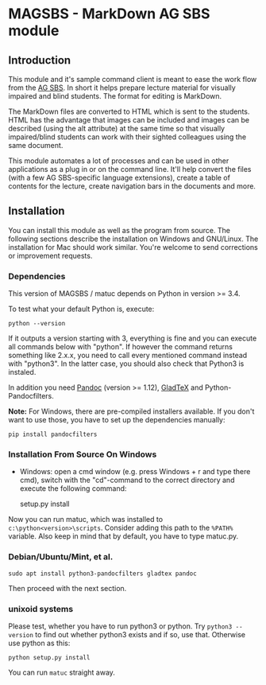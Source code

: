 <!-- vim: set ft=markdown sts=4 ts=4 sw=4 expandtab: -->
MAGSBS - MarkDown AG SBS module
===============================

Introduction
------------


This module and it's sample command client is meant to ease the work flow from
the [AG SBS](https://elvis.inf.tu-dresden.de/index.php?menuid=23). In short it
helps prepare lecture material for visually impaired and blind students. The
format for editing is MarkDown.

The MarkDown files are converted to HTML which is sent to the students.  HTML
has the advantage that images can be included and images can be described (using
the alt attribute) at the same time so that visually impaired/blind students can
work with their sighted colleagues using the same document.

This module automates a lot of processes and can be used in other applications
as a plug in or on the command line. It'll help convert the files (with a few AG
SBS-specific language extensions), create a table of contents for the lecture,
create navigation bars in the documents and more.

Installation
------------

You can install this module as well as the program from source. The following
sections describe the installation on Windows and GNU/Linux. The installation
for Mac should work similar. You're welcome to send corrections or improvement
requests.

### Dependencies

This version of MAGSBS / matuc depends on Python in version >= 3.4.

To test what your default Python is, execute:

    python --version

If it outputs a version starting with 3, everything is fine and you can execute
all commands below with "python". If however the command returns something like
2.x.x, you need to call every mentioned command instead with "python3". In the
latter case, you should also check that Python3 is instaled.

In addition you need [Pandoc](http://pandoc.org) (version >= 1.12),
[GladTeX](http://humenda.github.io/GladTeX) and Python-Pandocfilters.

**Note:** For Windows, there are pre-compiled installers available. If you don't want to
use those, you have to set up the dependencies manually:

    pip install pandocfilters

### Installation From Source On Windows


+ Windows: open a cmd window (e.g. press Windows + r and type there cmd<enter>),
  switch with the "cd"-command to the correct directory and execute the
  following command:

    setup.py install

Now you can run matuc, which was installed to `c:\python<version>\scripts`.
Consider adding this path to the `%PATH%` variable. Also keep in mind that by
default, you have to type matuc.py.

### Debian/Ubuntu/Mint, et al.

    sudo apt install python3-pandocfilters gladtex pandoc

Then proceed with the next section.

### unixoid systems

Please test, whether you have to run python3 or python. Try `python3 --version`
to find out whether python3 exists and if so, use that. Otherwise use python as
this:

    python setup.py install

You can run `matuc` straight away.
